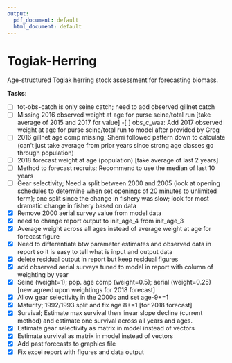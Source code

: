 ```yaml
---
output:
  pdf_document: default
  html_document: default
---
```

# Togiak-Herring
Age-structured Togiak herring stock assessment for forecasting biomass.  

**Tasks**:  
-[ ] tot-obs-catch is only seine catch; need to add observed gillnet catch  
-[ ] Missing 2016 observed weight at age for purse seine/total run [take average of 2015 and 2017 for value]   -[ ] obs_c_waa: Add 2017 observed weight at age for purse seine/total run to model after provided by Greg  
-[ ] 2016 gillnet age comp missing; Sherri followed pattern down to calculate (can’t just take average from         prior years since strong age classes go through population)  
-[ ] 2018 forecast weight at age (population) [take average of last 2 years]  
-[ ] Method to forecast recruits; Recommend to use the median of last 10 years  
-[ ] Gear selectivity; Need a split between 2000 and 2005 (look at opening schedules to determine when set openings of 20 minutes to unlimited term); one split since the change in fishery was slow; look for most dramatic change in fishery based on data  
-[x] Remove 2000 aerial survey value from model data  
-[x] need to change report output to init_age_4 from init_age_3  
-[x] Average weight across all ages instead of average weight at age for forecast figure  
-[x] Need to differentiate btw parameter estimates and observed data in report so it is easy to tell what is input and output data  
-[x] delete residual output in report but keep residual figures  
-[x] add observed aerial surveys tuned to model in report with column of weighting by year  
-[x] Seine (weight=1); pop. age comp (weight=0.5); aerial (weight=0.25) [new agreed upon weightings for 2018 forecast]  
-[x] Allow gear selectivity in the 2000s and set age-9+=1  
-[x] Maturity; 1992/1993 split and fix age 8+=1 [for 2018 forecast]  
-[x] Survival; Estimate max survival then linear slope decline (current method) and estimate one survival across all years and ages.   
-[x] Estimate gear selectivity as matrix in model instead of vectors  
-[x] Estimate survival as matrix in model instead of vectors  
-[x] Add past forecasts to graphics file  
-[x] Fix excel report with figures and data output  